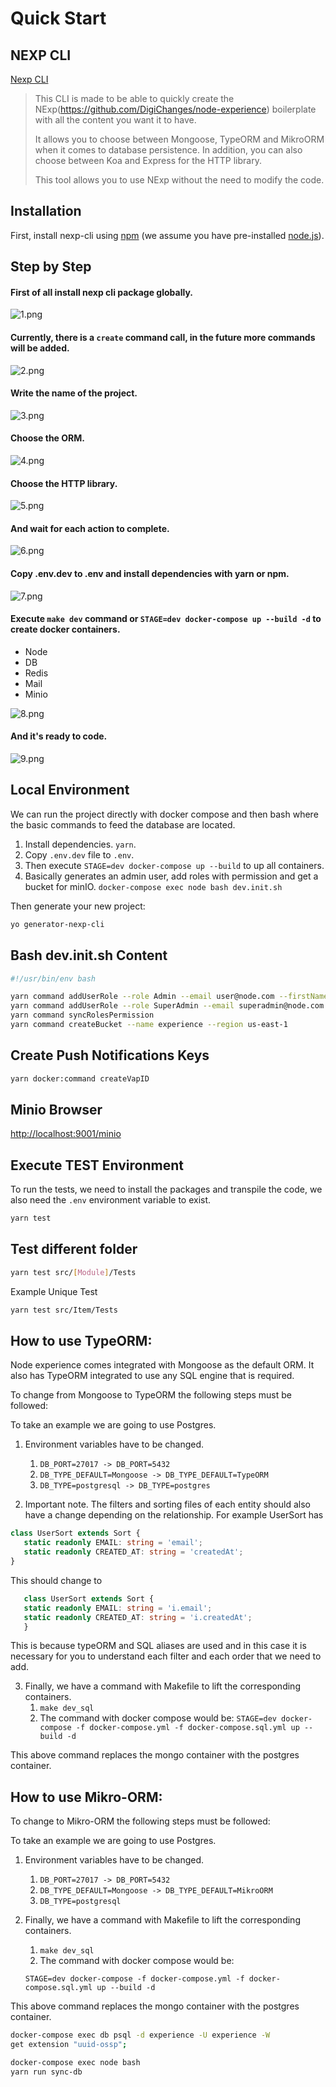 # Quick Start

## NEXP CLI

[Nexp CLI](https://github.com/DigiChanges/nexp-cli)

> This CLI is made to be able to quickly create the NExp(https://github.com/DigiChanges/node-experience) boilerplate with all the content you want it to have.
> 
> It allows you to choose between Mongoose, TypeORM and MikroORM when it comes to database persistence. In addition, you can also choose between Koa and Express for the HTTP library.
> 
> This tool allows you to use NExp without the need to modify the code.

## Installation

First, install nexp-cli using [npm](https://www.npmjs.com/) (we assume you have pre-installed [node.js](https://nodejs.org/)).

## Step by Step
#### First of all install nexp cli package globally.

![1.png](images/1.png) 

#### Currently, there is a `create` command call, in the future more commands will be added.

![2.png](images/2.png)

#### Write the name of the project.

![3.png](images/3.png)

#### Choose the ORM.

![4.png](images/4.png)

#### Choose the HTTP library.

![5.png](images/5.png)

#### And wait for each action to complete.

![6.png](images/6.png)

#### Copy .env.dev to .env and install dependencies with yarn or npm.

![7.png](images/7.png)

#### Execute `make dev` command or `STAGE=dev docker-compose up --build -d` to create docker containers.

* Node
* DB
* Redis
* Mail
* Minio

![8.png](images/8.png)

#### And it's ready to code.

![9.png](images/9.png)
## Local Environment

We can run the project directly with docker compose and then bash where the basic commands to feed the database are located.

1. Install dependencies. `yarn`.
2. Copy `.env.dev` file to `.env`.
3. Then execute `STAGE=dev docker-compose up --build` to up all containers.
4. Basically generates an admin user, add roles with permission and get a bucket for minIO. `docker-compose exec node bash dev.init.sh`


Then generate your new project:

```bash
yo generator-nexp-cli
```

## Bash dev.init.sh Content
```bash
#!/usr/bin/env bash

yarn command addUserRole --role Admin --email user@node.com --firstName node --lastName node --password 12345678 --documentType DNI --documentNumber 12345678 --gender male --phone 541112345678 --country AR --address av.1234 --isSuperAdmin false --birthday 04/07/1990
yarn command addUserRole --role SuperAdmin --email superadmin@node.com --firstName super --lastName admin --documentType DNI --documentNumber 12345679 --gender male --phone 541112345678 --country AR --address av.1234 --password 12345678 --birthday 05/07/1990 --isSuperAdmin true
yarn command syncRolesPermission
yarn command createBucket --name experience --region us-east-1
```

## Create Push Notifications Keys

```bash
yarn docker:command createVapID
```

## Minio Browser

[http://localhost:9001/minio](http://localhost:9001/minio)


## Execute TEST Environment

To run the tests, we need to install the packages and transpile the code, we also need the `.env` environment variable to exist.

```bash
yarn test
```

## Test different folder

```bash
yarn test src/[Module]/Tests
```

Example Unique Test

```bash
yarn test src/Item/Tests
```

## How to use TypeORM:

Node experience comes integrated with Mongoose as the default ORM. It also has TypeORM integrated to use any SQL engine 
that is required.

To change from Mongoose to TypeORM the following steps must be followed:
     
To take an example we are going to use Postgres.
     
1. Environment variables have to be changed.
   
   1. `DB_PORT=27017 -> DB_PORT=5432`
   2. `DB_TYPE_DEFAULT=Mongoose -> DB_TYPE_DEFAULT=TypeORM` 
   3. `DB_TYPE=postgresql -> DB_TYPE=postgres`
    

2. Important note. The filters and sorting files of each entity should also have a change depending on the relationship.
    For example UserSort has
       
```ts   
class UserSort extends Sort {
   static readonly EMAIL: string = 'email';
   static readonly CREATED_AT: string = 'createdAt';
}
```       

This should change to
              
```ts 
   class UserSort extends Sort {
   static readonly EMAIL: string = 'i.email';
   static readonly CREATED_AT: string = 'i.createdAt';
   }
```  

This is because typeORM and SQL aliases are used and in this case it is necessary for you to 
understand each filter and each order that we need to add.
     
3. Finally, we have a command with Makefile to lift the corresponding containers.
    1. `make dev_sql`
    2. The command with docker compose would be: 
    `STAGE=dev docker-compose -f docker-compose.yml -f docker-compose.sql.yml up --build -d`
           
This above command replaces the mongo container with the postgres container.

## How to use Mikro-ORM:

To change to Mikro-ORM the following steps must be followed:
     
To take an example we are going to use Postgres.
     
1. Environment variables have to be changed.
   1. `DB_PORT=27017 -> DB_PORT=5432`
   2. `DB_TYPE_DEFAULT=Mongoose -> DB_TYPE_DEFAULT=MikroORM`
   3. `DB_TYPE=postgresql`


2. Finally, we have a command with Makefile to lift the corresponding containers.
   1. `make dev_sql`
   2. The command with docker compose would be:
            
    `STAGE=dev docker-compose -f docker-compose.yml -f docker-compose.sql.yml up --build -d`
       
This above command replaces the mongo container with the postgres container.

```bash
docker-compose exec db psql -d experience -U experience -W
get extension "uuid-ossp";
```

```bash
docker-compose exec node bash
yarn run sync-db
```
